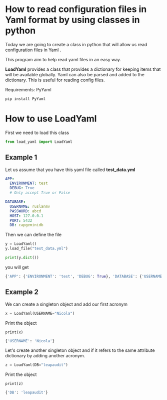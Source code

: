 # How to read  configuration files in Yaml format by using classes in python



Today we are going to create a class in python that will allow us read configuration files in Yaml .

This program aim to help read yaml files in an easy way.

**LoadYaml** provides a class that provides a dictionary for keeping items that will be available globally.
Yaml can also be parsed and added to the dictionary.  This is useful for reading config files. 

Requirements: PyYaml

```
pip install PyYaml
```

# How to use LoadYaml

First we need to load this class

```python
from load_yaml import LoadYaml
```



## Example 1

Let us assume that you have  this yaml file called **test_data.yml**

```yaml
APP:
  ENVIRONMENT: test
  DEBUG: True
  # Only accept True or False

DATABASE:
  USERNAME: ruslanmv
  PASSWORD: abcd
  HOST: 127.0.0.1
  PORT: 5432
  DB: capgeminidb
```



Then we can define the file

```python
y = LoadYaml()
y.load_file("test_data.yml")
```

```python
print(y.dict())
```

you will get

```python
{'APP': {'ENVIRONMENT': 'test', 'DEBUG': True}, 'DATABASE': {'USERNAME': 'ruslanmv', 'PASSWORD': 'abcd', 'HOST': '127.0.0.1', 'PORT': 5432, 'DB': 'capgeminidb'}}
```

## Example 2

We can create a singleton object and add our first acronym

```python
x = LoadYaml(USERNAME="Nicola")
```

Print the object

```
print(x)
```

```python
{'USERNAME': 'Nicola'}
```

Let's create another singleton object and if it refers to the same attribute dictionary by adding another acronym.

```python
z = LoadYaml(DB="leapaudit")
```

 Print the object

```
print(z)
```

```python
{'DB': 'leapaudit'}
```

